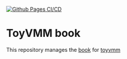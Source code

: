[![Github Pages CI/CD](https://github.com/aztecher/toyvmm-book/actions/workflows/main.yml/badge.svg)](https://github.com/aztecher/toyvmm-book/actions/workflows/main.yml)

# ToyVMM book

This repository manages the [book](https://aztecher.github.io/) for [toyvmm](https://github.com/aztecher/toyvmm)
